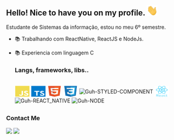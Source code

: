 
## Hello! Nice to have you on my profile. <img src="https://github.com/Alquipo/Alquipo/blob/main/img/Hi.gif" width="30px">


Estudante de Sistemas da informação, estou no meu 6º semestre.

- 📚 Trabalhando com ReactNative, ReactJS e NodeJs. 
- 📚 Experiencia com linguagem C


  ### Langs, frameworks, libs..
  
  <div style="display: inline_block"><br>
    
  <img align="center" alt="Gabi-Js" height="30" width="40" src="https://raw.githubusercontent.com/devicons/devicon/master/icons/javascript/javascript-plain.svg" />
    
  <img align="center" alt="Gustavo Gamma Ts" height="30" width="40" src="https://raw.githubusercontent.com/devicons/devicon/9c6bfdb9783cdfe1018666ed76adcfd3eab6fad6/icons/typescript/typescript-original.svg" />
    
  <img align="center" alt="Guh-HTML" height="30" width="40" src="https://raw.githubusercontent.com/devicons/devicon/master/icons/html5/html5-original.svg" />
    
  <img align="center" alt="Guh-CSS" height="30" width="40" src="https://raw.githubusercontent.com/devicons/devicon/master/icons/css3/css3-original.svg" />
  
  <img align="center" alt="Guh-STYLED-COMPONENT" height="30" src="https://raw.githubusercontent.com/styled-components/brand/master/styled-components.png" alt="Styled Components"/>

  <img align="center" alt="Guh-REACT" height="30" width="40" src="https://raw.githubusercontent.com/devicons/devicon/9c6bfdb9783cdfe1018666ed76adcfd3eab6fad6/icons/react/react-original-wordmark.svg" />
    
  <img align="center" alt="Guh-REACT_NATIVE" height="30" width="50" src="https://www.pngkit.com/png/full/222-2224799_react-native-development-react-native-logo-png.png" />
  
   <img align="center" alt="Guh-NODE" height="30" width="50" src="https://wallpaperaccess.com/full/1555170.jpg" />
    
</div>

##

  ### Contact Me 
  
  
  <a  href = "mailto:guga408@gmail.com"><img src="https://img.shields.io/badge/-Gmail-%23333?style=for-the-badge&logo=gmail&logoColor=red" target="_blank"></a>
  <a href="https://www.linkedin.com/in/gustavo-gama-464234184" target="_blank"><img src="https://img.shields.io/badge/-LinkedIn-%230077B5?style=for-the-badge&logo=linkedin&logoColor=white" target="_blank"></a> 
